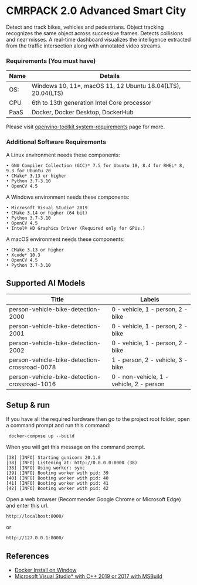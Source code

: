 # CMRPACK 2.0 Advanced Smart City
Detect and track bikes, vehicles and pedestrians. Object tracking recognizes the same object across successive frames. Detects collisions and near misses. A real-time dashboard visualizes the intelligence extracted from the traffic intersection along with annotated video streams.

### Requirements (You must have)
| Name          | Details                                                     |
|---------------|-------------------------------------------------------------|
| OS:           | Windows 10, 11*, macOS 11, 12 Ubuntu 18.04(LTS), 20.04(LTS) |
| CPU           | 6th to 13th generation Intel Core processor                 |
| PaaS          | Docker, Docker Desktop, DockerHub                           |

Please visit <a href="https://www.intel.com/content/www/us/en/developer/tools/openvino-toolkit/system-requirements.html">openvino-toolkit system-requirements</a> page for more.


### Additional Software Requirements

A Linux environment needs these components:

```
• GNU Compiler Collection (GCC)* 7.5 for Ubuntu 18, 8.4 for RHEL* 8, 9.3 for Ubuntu 20
• CMake* 3.13 or higher
• Python 3.7-3.10
• OpenCV 4.5
```

A Windows environment needs these components:

```
• Microsoft Visual Studio* 2019
• CMake 3.14 or higher (64 bit)
• Python 3.7-3.10
• OpenCV 4.5
• Intel® HD Graphics Driver (Required only for GPUs.)
```

A macOS environment needs these components:

```
• CMake 3.13 or higher 
• Xcode* 10.3  
• OpenCV 4.5  
• Python 3.7-3.10
```

## Supported AI Models
| Title                                        | Labels                                   |
|----------------------------------------------|------------------------------------------|
| person-vehicle-bike-detection-2000           | 0 - vehicle, 1 - person, 2 - bike        |
| person-vehicle-bike-detection-2001           | 0 - vehicle, 1 - person, 2 - bike        |
| person-vehicle-bike-detection-2002           | 0 - vehicle, 1 - person, 2 - bike        |
| person-vehicle-bike-detection-crossroad-0078 | 1 - person,  2 - vehicle, 3 - bike       |
| person-vehicle-bike-detection-crossroad-1016 | 0 - non-vehicle, 1 - vehicle, 2 - person |

## Setup & run
If you have all the required hardware then go to the project root folder, open a command prompt and run this command:
```commandline
 docker-compose up --build
```
When you will get this message on the command prompt.
```commandline
[38] [INFO] Starting gunicorn 20.1.0
[38] [INFO] Listening at: http://0.0.0.0:8000 (38)
[38] [INFO] Using worker: sync
[39] [INFO] Booting worker with pid: 39
[40] [INFO] Booting worker with pid: 40
[41] [INFO] Booting worker with pid: 41
[42] [INFO] Booting worker with pid: 42
```

Open a web browser (Recommender Google Chrome or Microsoft Edge) and enter this url. 
```commandline
http://localhost:8000/
```
or
```commandline
http://127.0.0.1:8000/
```


## References
* <a href="https://docs.docker.com/desktop/install/windows-install/">Docker Install on Window</a>
* <a href="https://visualstudio.microsoft.com/downloads/">Microsoft Visual Studio* with C++ 2019 or 2017 with MSBuild</a>
